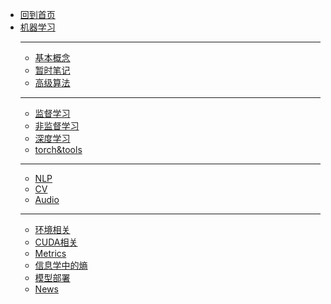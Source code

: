 - [回到首页](/)
- [机器学习](ML/)
  - ---
  - [基本概念](ML/基本概念)
  - [暂时笔记](ML/tmp_note/)
  - [高级算法](ML/高级/)
  - ---
  - [监督学习](ML/监督学习/)
  - [非监督学习](ML/非监督学习/)
  - [深度学习](ML/深度学习/)
  - [torch&tools](ML/torch/)
  - ---
  - [NLP](ML/NLP/)
  - [CV](ML/CV/)
  - [Audio](ML/Audio/)
  - ---
  - [环境相关](ML/env)
  - [CUDA相关](ML/cuda)
  - [Metrics](ML/metric)
  - [信息学中的熵](ML/信息学中的熵)
  - [模型部署](ML/deploy)
  - [News](ML/News)